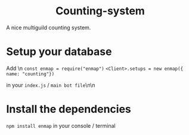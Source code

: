 <h1 align="center"> Counting-system</h1>

A nice multiguild counting system.

# Setup your database
Add \n
`const enmap = require("enmap")`
`<Client>.setups = new enmap({ name: "counting"})`

in your `index.js` / `main bot file`\n\n
 

 # Install the dependencies
 `npm install enmap` in your console / terminal
